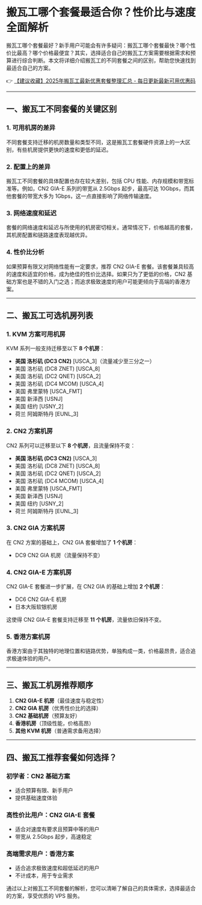 # 搬瓦工哪个套餐最适合你？性价比与速度全面解析

搬瓦工哪个套餐最好？新手用户可能会有许多疑问：搬瓦工哪个套餐最快？哪个性价比最高？哪个价格最便宜？其实，选择适合自己的搬瓦工方案需要根据需求和预算进行综合判断。本文将详细介绍搬瓦工的不同套餐之间的区别，帮助您快速找到最适合自己的方案。

👉 [【建议收藏】2025年搬瓦工最新优惠套餐整理汇总 - 每日更新最新可用优惠码](https://bit.ly/banwagon)

---

## 一、搬瓦工不同套餐的关键区别

### 1. 可用机房的差异
不同套餐支持迁移的机房数量和类型不同，这是搬瓦工套餐硬件资源上的一大区别，有些机房提供更快的速度和更低的延迟。

### 2. 配置上的差异
搬瓦工不同套餐的具体配置也存在较大差别，包括 CPU 性能、内存规模和带宽标准等。例如，CN2 GIA-E 系列的带宽从 2.5Gbps 起步，最高可达 10Gbps，而其他套餐的带宽大多为 1Gbps，这一点直接影响了网络传输速度。

### 3. 网络速度和延迟
套餐的网络速度和延迟与所使用的机房密切相关。通常情况下，价格越高的套餐，其机房配置和链路速度表现越优异。

### 4. 性价比分析
如果预算有限又对网络性能有一定要求，推荐 CN2 GIA-E 套餐。该套餐兼具较高的速度和适宜的价格，成为绝佳的性价比选择。如果只为了更低的价格，CN2 基础方案也是不错的入门之选；而追求极致速度的用户可能更倾向于高端的香港方案。

---

## 二、搬瓦工可选机房列表

### 1. KVM 方案可用机房
KVM 系列一般支持迁移至以下 **8 个机房**：
- **美国 洛杉矶 (DC3 CN2)** [USCA_3]（流量减少至三分之一）
- 美国 洛杉矶 (DC8 ZNET) [USCA_8]
- 美国 洛杉矶 (DC2 QNET) [USCA_2]
- 美国 洛杉矶 (DC4 MCOM) [USCA_4]
- 美国 弗里蒙特 [USCA_FMT]
- 美国 新泽西 [USNJ]
- 美国 纽约 [USNY_2]
- 荷兰 阿姆斯特丹 [EUNL_3]

### 2. CN2 方案机房
CN2 系列可以迁移至以下 **8 个机房**，且流量保持不变：
- **美国 洛杉矶 (DC3 CN2)** [USCA_3]
- 美国 洛杉矶 (DC8 ZNET) [USCA_8]
- 美国 洛杉矶 (DC2 QNET) [USCA_2]
- 美国 洛杉矶 (DC4 MCOM) [USCA_4]
- 美国 弗里蒙特 [USCA_FMT]
- 美国 新泽西 [USNJ]
- 美国 纽约 [USNY_2]
- 荷兰 阿姆斯特丹 [EUNL_3]

### 3. CN2 GIA 方案机房
在 CN2 方案的基础上，CN2 GIA 套餐增加了 **1 个机房**：
- DC9 CN2 GIA 机房（流量保持不变）

### 4. CN2 GIA-E 方案机房
CN2 GIA-E 套餐进一步扩展，在 CN2 GIA 的基础上增加 **2 个机房**：
- DC6 CN2 GIA-E 机房
- 日本大阪软银机房

这使得 CN2 GIA-E 套餐支持迁移至 **11 个机房**，流量依旧保持不变。

### 5. 香港方案机房
香港方案由于其独特的地理位置和链路优势，单独构成一类，价格最昂贵，适合追求极速体验的用户。

---

## 三、搬瓦工机房推荐顺序

1. **CN2 GIA-E 机房**（最佳速度与稳定性）
2. **CN2 GIA 机房**（优秀性价比的选择）
3. **CN2 基础机房**（预算友好）
4. **香港机房**（顶级性能，价格高昂）
5. **其他 KVM 机房**（普通需求备用选择）

---

## 四、搬瓦工推荐套餐如何选择？

### 初学者：**CN2 基础方案**
- 适合预算有限、新手用户
- 提供基础速度体验

### 高性价比用户：**CN2 GIA-E 套餐**
- 适合对速度有要求且预算中等的用户
- 带宽从 2.5Gbps 起步，高速稳定

### 高端需求用户：**香港方案**
- 适合追求极致速度和超低延迟的用户
- 不计成本，用于专业需求

通过以上对搬瓦工不同套餐的解析，您可以清晰了解自己的具体需求，选择最适合的方案，享受优质的 VPS 服务。
